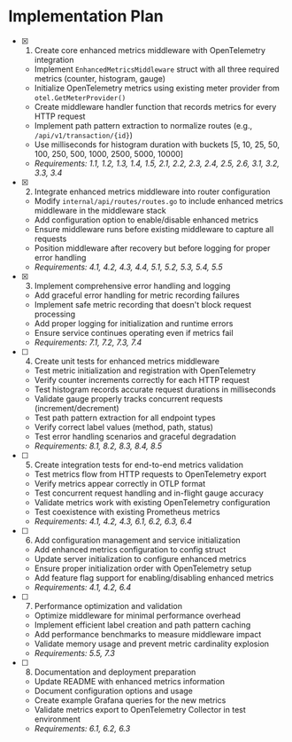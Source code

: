 # Implementation Plan

- [x] 1. Create core enhanced metrics middleware with OpenTelemetry integration
  - Implement `EnhancedMetricsMiddleware` struct with all three required metrics (counter, histogram, gauge)
  - Initialize OpenTelemetry metrics using existing meter provider from `otel.GetMeterProvider()`
  - Create middleware handler function that records metrics for every HTTP request
  - Implement path pattern extraction to normalize routes (e.g., `/api/v1/transaction/{id}`)
  - Use milliseconds for histogram duration with buckets [5, 10, 25, 50, 100, 250, 500, 1000, 2500, 5000, 10000]
  - _Requirements: 1.1, 1.2, 1.3, 1.4, 1.5, 2.1, 2.2, 2.3, 2.4, 2.5, 2.6, 3.1, 3.2, 3.3, 3.4_

- [x] 2. Integrate enhanced metrics middleware into router configuration
  - Modify `internal/api/routes/routes.go` to include enhanced metrics middleware in the middleware stack
  - Add configuration option to enable/disable enhanced metrics
  - Ensure middleware runs before existing middleware to capture all requests
  - Position middleware after recovery but before logging for proper error handling
  - _Requirements: 4.1, 4.2, 4.3, 4.4, 5.1, 5.2, 5.3, 5.4, 5.5_

- [x] 3. Implement comprehensive error handling and logging
  - Add graceful error handling for metric recording failures
  - Implement safe metric recording that doesn't block request processing
  - Add proper logging for initialization and runtime errors
  - Ensure service continues operating even if metrics fail
  - _Requirements: 7.1, 7.2, 7.3, 7.4_

- [ ] 4. Create unit tests for enhanced metrics middleware
  - Test metric initialization and registration with OpenTelemetry
  - Verify counter increments correctly for each HTTP request
  - Test histogram records accurate request durations in milliseconds
  - Validate gauge properly tracks concurrent requests (increment/decrement)
  - Test path pattern extraction for all endpoint types
  - Verify correct label values (method, path, status)
  - Test error handling scenarios and graceful degradation
  - _Requirements: 8.1, 8.2, 8.3, 8.4, 8.5_

- [ ] 5. Create integration tests for end-to-end metrics validation
  - Test metrics flow from HTTP requests to OpenTelemetry export
  - Verify metrics appear correctly in OTLP format
  - Test concurrent request handling and in-flight gauge accuracy
  - Validate metrics work with existing OpenTelemetry configuration
  - Test coexistence with existing Prometheus metrics
  - _Requirements: 4.1, 4.2, 4.3, 6.1, 6.2, 6.3, 6.4_

- [ ] 6. Add configuration management and service initialization
  - Add enhanced metrics configuration to config struct
  - Update server initialization to configure enhanced metrics
  - Ensure proper initialization order with OpenTelemetry setup
  - Add feature flag support for enabling/disabling enhanced metrics
  - _Requirements: 4.1, 4.2, 6.4_

- [ ] 7. Performance optimization and validation
  - Optimize middleware for minimal performance overhead
  - Implement efficient label creation and path pattern caching
  - Add performance benchmarks to measure middleware impact
  - Validate memory usage and prevent metric cardinality explosion
  - _Requirements: 5.5, 7.3_

- [ ] 8. Documentation and deployment preparation
  - Update README with enhanced metrics information
  - Document configuration options and usage
  - Create example Grafana queries for the new metrics
  - Validate metrics export to OpenTelemetry Collector in test environment
  - _Requirements: 6.1, 6.2, 6.3_